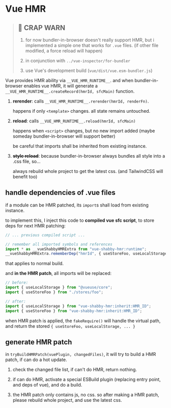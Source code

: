 # Vue HMR

> ## 💩 CRAP WARN
>
> 1. for now bundler-in-browser doesn't really support HMR, but i implemented a simple one that works for `.vue` files. (if other file modified, a force reload will happen)
>
> 2. in conjunction with `../vue-inspector/for-bundler`
>
> 3. use Vue's development build (`vue/dist/vue.esm-bundler.js`)

Vue provides HMR ability via `__VUE_HMR_RUNTIME__`.
and when bundler-in-browser enables vue HMR, it will generate a `__VUE_HMR_RUNTIME__.createRecord(hmrId, sfcMain)` function.

1. **rerender**: calls `__VUE_HMR_RUNTIME__.rerender(hmrId, renderFn)`.

   happens if only `<template>` changes. all state remains untouched.

2. **reload**: calls `__VUE_HMR_RUNTIME__.reload(hmrId, sfcMain)`

   happens when `<script>` changes, but no new import added (maybe someday bundler-in-browser will support better)

   be careful that imports shall be inherited from existing instance.

3. ~~**style reload**~~: because bundler-in-browser always bundles all style into a .css file, so...

   always rebuild whole project to get the latest css. (and TailwindCSS will benefit too)

## handle dependencies of .vue files

if a module can be HMR patched, its `import`s shall load from existing instance.

to implement this, I inject this code to **compiled vue sfc script**, to store deps for next HMR patching:

```js
// ... previous compiled script ...

// remember all imported symbols and references
import * as __vueShabbyHMRExtra from "vue-shabby-hmr:runtime";
__vueShabbyHMRExtra.rememberDep("hmrId", { useStoreFoo, useLocalStorage, ... });
```

that applies to normal build.

and **in the HMR patch**, all imports will be replaced:

```js
// before:
import { useLocalStorage } from "@vueuse/core";
import { useStoreFoo } from "./stores/foo";

// after:
import { useLocalStorage } from "vue-shabby-hmr:inherit:HMR_ID";
import { useStoreFoo } from "vue-shabby-hmr:inherit:HMR_ID";
```

when HMR patch is applied, the `fakeRequire()` will handle the virtual path, and return the stored `{ useStoreFoo, useLocalStorage, ... }`

## generate HMR patch

in `tryBuildHMRPatch(vuePlugin, changedFiles)`, it will try to build a HMR patch, if can do a hot update.

1. check the changed file list, if can't do HMR, return nothing.

2. if can do HMR, activate a special ESBuild plugin (replacing entry point, and deps of vue), and do a build.

3. the HMR patch only contains js, no css. so after making a HMR patch, please rebuild whole project, and use the latest css.

